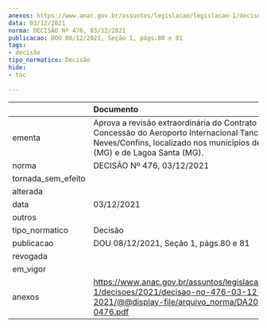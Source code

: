 ```yaml
---
anexos: https://www.anac.gov.br/assuntos/legislacao/legislacao-1/decisoes/2021/decisao-no-476-03-12-2021/@@display-file/arquivo_norma/DA2021-0476.pdf
data: 03/12/2021
norma: DECISÃO Nº 476, 03/12/2021
publicacao: DOU 08/12/2021, Seção 1, págs.80 e 81
tags:
- decisão
tipo_normatico: Decisão
hide: 
- toc 
 
---
```


|                    | Documento                                                                                                                                                                    |
|:-------------------|:-----------------------------------------------------------------------------------------------------------------------------------------------------------------------------|
| ementa             | Aprova a revisão extraordinária do Contrato de Concessão do Aeroporto Internacional Tancredo Neves/Confins, localizado nos municípios de Confins (MG) e de Lagoa Santa (MG). |
| norma              | DECISÃO Nº 476, 03/12/2021                                                                                                                                                   |
| tornada_sem_efeito |                                                                                                                                                                              |
| alterada           |                                                                                                                                                                              |
| data               | 03/12/2021                                                                                                                                                                   |
| outros             |                                                                                                                                                                              |
| tipo_normatico     | Decisão                                                                                                                                                                      |
| publicacao         | DOU 08/12/2021, Seção 1, págs.80 e 81                                                                                                                                        |
| revogada           |                                                                                                                                                                              |
| em_vigor           |                                                                                                                                                                              |
| anexos             | https://www.anac.gov.br/assuntos/legislacao/legislacao-1/decisoes/2021/decisao-no-476-03-12-2021/@@display-file/arquivo_norma/DA2021-0476.pdf                                |